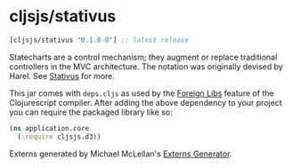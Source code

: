 # cljsjs/stativus

[](dependency)
```clojure
[cljsjs/stativus "0.1.0-0"] ;; latest release
```
[](/dependency)

Statecharts are a control mechanism; they augment or replace traditional controllers in the MVC architecture. The notation was originally devised by Harel. See [Stativus](http://stativ.us/) for more.

This jar comes with `deps.cljs` as used by the [Foreign Libs][flibs] feature
of the Clojurescript compiler. After adding the above dependency to your project
you can require the packaged library like so:

```clojure
(ns application.core
  (:require cljsjs.d3))
```

Externs generated by Michael McLellan's [Externs Generator](http://jmmk.github.io/javascript-externs-generator).


[flibs]: https://github.com/clojure/clojurescript/wiki/Packaging-Foreign-Dependencies
